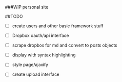###WIP personal site

##TODO

- [ ] create users and other basic framework stuff
- [ ] Dropbox oauth/api interface
- [ ] scrape dropbox for md and convert to posts objects
- [ ] display with syntax highlighting

- [ ] style page/ajaxify
- [ ] create upload interface
